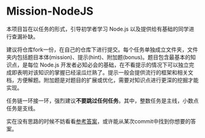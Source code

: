 Mission-NodeJS
=

本项目旨在以任务的形式，引导初学者学习 Node.js 以及提供给有基础的同学进行查漏补缺。

建议将仓库fork一份，在自己的仓库下进行提交。每个任务单独成立文件夹，文件夹内包括题目本体(mission)、提示(hint)、附加题(bonus)。题目包含最基本的知识点，是每位 Node.js 开发者必知必会的基础，在不看提示的情况下可以独立完成即表明对该知识的掌握已经滚瓜烂熟了。提示一般会提供流行的框架和相关文档，方便解题。附加题是对题目的扩展或优化，需要对知识点进行更深的挖掘才能实现。

任务链一环接一环，强烈建议**不要跳过任何任务**。其中，整数任务是主线，小数点任务是支线。

实在没有思路的时候不妨看看[参考答案](https://github.com/etbox/NodeJS)，或许能从某次commit中找到你想要的答案。